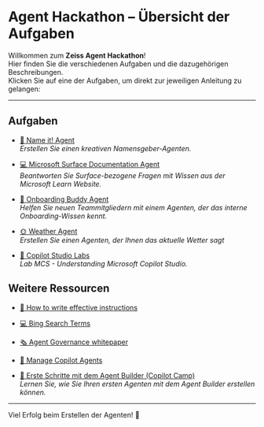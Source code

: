 # Agent Hackathon – Übersicht der Aufgaben

Willkommen zum **Zeiss Agent Hackathon**!  
Hier finden Sie die verschiedenen Aufgaben und die dazugehörigen Beschreibungen.  
Klicken Sie auf eine der Aufgaben, um direkt zur jeweiligen Anleitung zu gelangen:

---

## Aufgaben  

- [🧠 Name it! Agent](https://github.com/Agent-Hackathon-2025/hackathon_1310/blob/main/Name-it-Agent/Name-it_Agent.md)  
  *Erstellen Sie einen kreativen Namensgeber-Agenten.*

- [💻 Microsoft Surface Documentation Agent](https://github.com/Agent-Hackathon-2025/hackathon_1310/blob/main/Surface-Documentation-Agent/Surface-Documentation-Agent.md)  
  *Beantworten Sie Surface-bezogene Fragen mit Wissen aus der Microsoft Learn Website.*

- [👥 Onboarding Buddy Agent](https://github.com/Agent-Hackathon-2025/hackathon_1310/blob/main/Onboarding-Assistant-Agent/Onboarding-Assistant-Agent.md)  
  *Helfen Sie neuen Teammitgliedern mit einem Agenten, der das interne Onboarding-Wissen kennt.*

- [🌞 Weather Agent](https://github.com/Agent-Hackathon-2025/hackathon_1310/blob/main/Weather%20agent/weather_actions.md)  
    *Erstellen Sie einen Agenten, der Ihnen das aktuelle Wetter sagt*

- [🧪 Copilot Studio Labs](https://microsoft.github.io/copilot-camp/pages/make/copilot-studio/)  
  *Lab MCS - Understanding Microsoft Copilot Studio.*



## Weitere Ressourcen  

- [🧠 How to write effective instructions](https://learn.microsoft.com/en-us/microsoft-365-copilot/extensibility/declarative-agent-instructions)  
- [💻 Bing Search Terms](https://github.com/Agent-Hackathon-2025/hackathon_1310/blob/main/Bing%20Search%20Terms/Bing_search_terms.md)  
- [🗞️ Agent Governance whitepaper](https://adoption.microsoft.com/files/copilot-studio/Agent-governance-whitepaper.pdf)  
- [🧰 Manage Copilot Agents](https://learn.microsoft.com/en-us/microsoft-365/admin/manage/manage-copilot-agents-integrated-apps?view=o365-worldwide)  

  
- [🚀 Erste Schritte mit dem Agent Builder (Copilot Camp)](https://microsoft.github.io/copilot-camp/pages/make/agent-builder/01-first-agent/)  
  *Lernen Sie, wie Sie Ihren ersten Agenten mit dem Agent Builder erstellen können.*

---

Viel Erfolg beim Erstellen der Agenten! 🚀
